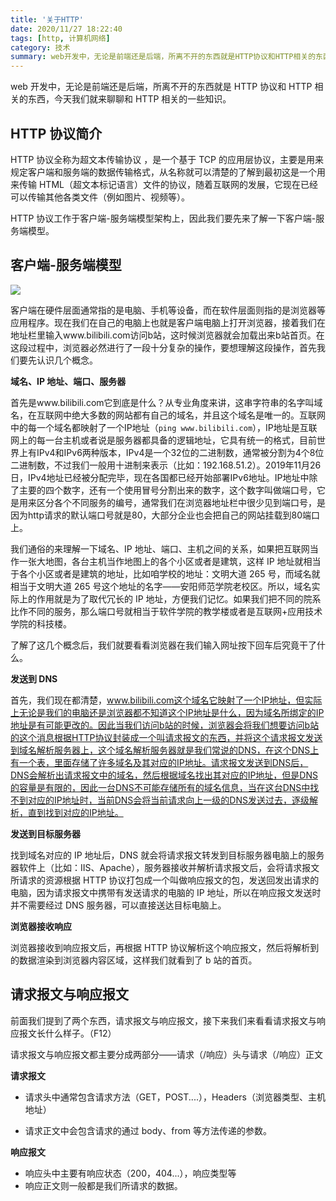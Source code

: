 ```yaml
---
title: '关于HTTP'
date: 2020/11/27 18:22:40
tags: [http, 计算机网络]
category: 技术
summary: web开发中，无论是前端还是后端，所离不开的东西就是HTTP协议和HTTP相关的东西，今天我们就来聊聊和HTTP相关的一些知识。
---
```


web 开发中，无论是前端还是后端，所离不开的东西就是 HTTP 协议和 HTTP 相关的东西，今天我们就来聊聊和 HTTP 相关的一些知识。

## HTTP 协议简介

HTTP 协议全称为超文本传输协议 ，是一个基于 TCP 的应用层协议，主要是用来规定客户端和服务端的数据传输格式，从名称就可以清楚的了解到最初这是一个用来传输 HTML（超文本标记语言）文件的协议，随着互联网的发展，它现在已经可以传输其他各类文件（例如图片、视频等）。

HTTP 协议工作于客户端-服务端模型架构上，因此我们要先来了解一下客户端-服务端模型。

## 客户端-服务端模型

![](https://cdn.jsdelivr.net/gh/qiyuor2/blog-image/img/httpabout.png)

客户端在硬件层面通常指的是电脑、手机等设备，而在软件层面则指的是浏览器等应用程序。现在我们在自己的电脑上也就是客户端电脑上打开浏览器，接着我们在地址栏里输入www.bilibili.com访问b站，这时候浏览器就会加载出来b站首页。在这段过程中，浏览器必然进行了一段十分复杂的操作，要想理解这段操作，首先我们要先认识几个概念。

**域名、IP 地址、端口、服务器**

首先是www.bilibili.com它到底是什么？从专业角度来讲，这串字符串的名字叫域名，在互联网中绝大多数的网站都有自己的域名，并且这个域名是唯一的。互联网中的每一个域名都映射了一个IP地址（`ping www.bilibili.com`），IP地址是互联网上的每一台主机或者说是服务器都具备的逻辑地址，它具有统一的格式，目前世界上有IPv4和IPv6两种版本，IPv4是一个32位的二进制数，通常被分割为4个8位二进制数，不过我们一般用十进制来表示（比如：192.168.51.2）。2019年11月26日，IPv4地址已经被分配完毕，现在各国都已经开始部署IPv6地址。IP地址中除了主要的四个数字，还有一个使用冒号分割出来的数字，这个数字叫做端口号，它是用来区分各个不同服务的编号，通常我们在浏览器地址栏中很少见到端口号，是因为http请求的默认端口号就是80，大部分企业也会把自己的网站挂载到80端口上。

我们通俗的来理解一下域名、IP 地址、端口、主机之间的关系，如果把互联网当作一张大地图，各台主机当作地图上的各个小区或者是建筑，这样 IP 地址就相当于各个小区或者是建筑的地址，比如咱学校的地址：文明大道 265 号，而域名就相当于文明大道 265 号这个地址的名字——安阳师范学院老校区。所以，域名实际上的作用就是为了取代冗长的 IP 地址，方便我们记忆。如果我们把不同的院系比作不同的服务，那么端口号就相当于软件学院的教学楼或者是互联网+应用技术学院的科技楼。

了解了这几个概念后，我们就要看看浏览器在我们输入网址按下回车后究竟干了什么。

**发送到 DNS**

首先，我们现在都清楚，www.bilibili.com这个域名它映射了一个IP地址，但实际上无论是我们的电脑还是浏览器都不知道这个IP地址是什么，因为域名所绑定的IP地址是有可能更改的。因此当我们访问b站的时候，浏览器会将我们想要访问b站的这个消息根据HTTP协议封装成一个叫请求报文的东西，并将这个请求报文发送到域名解析服务器上，这个域名解析服务器就是我们常说的DNS，在这个DNS上有一个表，里面存储了许多域名及其对应的IP地址。请求报文发送到DNS后，DNS会解析出请求报文中的域名，然后根据域名找出其对应的IP地址，但是DNS的容量是有限的，因此一台DNS不可能存储所有的域名信息，当在这台DNS中找不到对应的IP地址时，当前DNS会将当前请求向上一级的DNS发送过去，逐级解析，直到找到对应的IP地址。

**发送到目标服务器**

找到域名对应的 IP 地址后，DNS 就会将请求报文转发到目标服务器电脑上的服务器软件上（比如：IIS、Apache），服务器接收并解析请求报文后，会将请求报文所请求的资源根据 HTTP 协议打包成一个叫做响应报文的包，发送回发出请求的电脑，因为请求报文中携带有发送请求的电脑的 IP 地址，所以在响应报文发送时并不需要经过 DNS 服务器，可以直接送达目标电脑上。

**浏览器接收响应**

浏览器接收到响应报文后，再根据 HTTP 协议解析这个响应报文，然后将解析到的数据渲染到浏览器内容区域，这样我们就看到了 b 站的首页。

## 请求报文与响应报文

前面我们提到了两个东西，请求报文与响应报文，接下来我们来看看请求报文与响应报文长什么样子。（F12）

请求报文与响应报文都主要分成两部分——请求（/响应）头与请求（/响应）正文

**请求报文**

- 请求头中通常包含请求方法（GET，POST....），Headers（浏览器类型、主机地址）

- 请求正文中会包含请求的通过 body、from 等方法传递的参数。

**响应报文**

- 响应头中主要有响应状态（200，404...），响应类型等
- 响应正文则一般都是我们所请求的数据。
